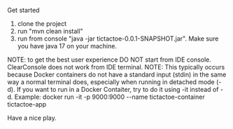 Get started

1. clone the project
2. run "mvn clean install"
3. run from console "java -jar tictactoe-0.0.1-SNAPSHOT.jar". Make sure you have java 17 on your machine.

NOTE: to get the best user experience DO NOT start from IDE console. ClearConsole does not work from IDE terminal.
NOTE: This typically occurs because Docker containers do not have a standard input (stdin) in the same way a normal terminal does, especially when running in detached mode (-d).
        If you want to run in a Docker Contaiter, try to do it using -it instead of -d.
        Example: docker run -it -p 9000:9000 --name tictactoe-container tictactoe-app

Have a nice play.